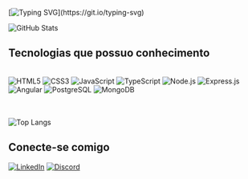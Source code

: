 [![Typing SVG](https://readme-typing-svg.demolab.com?font=Fira+Code&pause=1000&color=3A15DA&width=460&lines=Ol%C3%A1%2C+sou+o+Bruno+Costa+dos+Santos;)](https://git.io/typing-svg)

![GitHub Stats](https://github-readme-stats.vercel.app/api?username=bcosta17&theme=transparent&bg_color=000&border_color=3A15DAFF&show_icons=true&icon_color=3A15DA&title_color=3A15DAFF&text_color=FFF)

## Tecnologias que possuo conhecimento
<div style="display: inline_block"><br/>
  <img  alt="HTML5"       
  src="https://img.shields.io/badge/HTML5-E34F26?style=for-the-badge&logo=html5&logoColor=white"/>
  <img alt="CSS3" src="https://img.shields.io/badge/CSS3-1572B6?style=for-the-badge&logo=css3&logoColor=white"/>
  <img alt="JavaScript" src="https://img.shields.io/badge/JavaScript-F7DF1E?style=for-the-badge&logo=javascript&logoColor=black"/>
  <img alt="TypeScript" src="https://img.shields.io/badge/TypeScript-007ACC?style=for-the-badge&logo=typescript&logoColor=white"/>
  <img alt="Node.js" src="https://img.shields.io/badge/Node.js-43853D?style=for-the-badge&logo=node.js&logoColor=white"/>
  <img alt="Express.js" src="https://img.shields.io/badge/Express.js-404D59?style=for-the-badge"/>
  <img alt="Angular" src="https://img.shields.io/badge/Angular-DD0031?style=for-the-badge&logo=angular&logoColor=white"/>
  <img alt="PostgreSQL" src="https://img.shields.io/badge/PostgreSQL-316192?style=for-the-badge&logo=postgresql&logoColor=white"/>
  <img alt="MongoDB" src="https://img.shields.io/badge/MongoDB-4EA94B?style=for-the-badge&logo=mongodb&logoColor=white"/>
</div> <br/> <br/>
  
![Top Langs](https://github-readme-stats-git-masterrstaa-rickstaa.vercel.app/api/top-langs/?username=bcosta17&bg_color=000&border_color=3A15DAFF&title_color=3A15DAFF&text_color=FFF)

## Conecte-se comigo
[![LinkedIn](https://img.shields.io/badge/LinkedIn-000?style=for-the-badge&logo=linkedin&logoColor=0E76A8)](https://www.linkedin.com/in/bcosta17/)
[![Discord](https://img.shields.io/badge/Discord-000?style=for-the-badge&logo=discord)](https://www.discord.com/in/bcosta17/)
